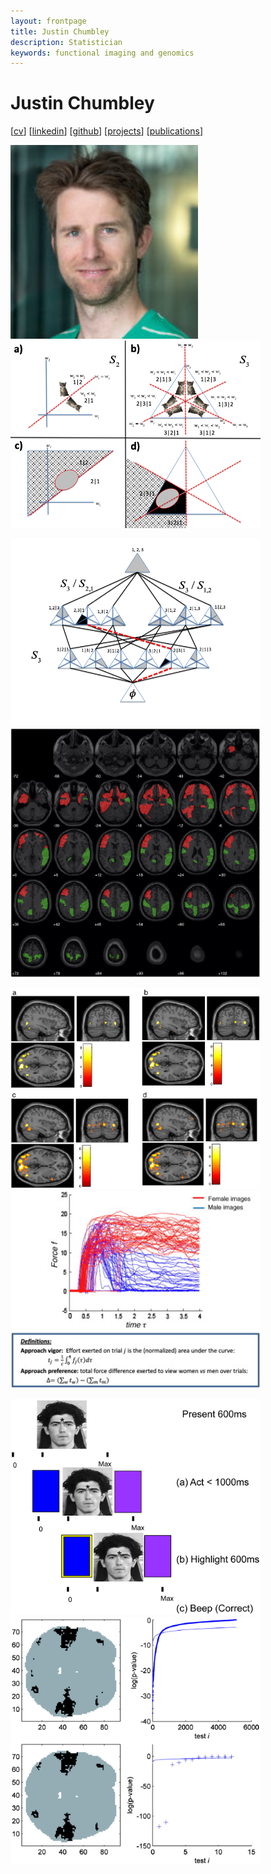 ```yaml
---
layout: frontpage
title: Justin Chumbley
description: Statistician
keywords: functional imaging and genomics
---
```


# Justin Chumbley

[[cv](http://chumbleycode.github.io/chumbleycode.github.io/docs/cv.pdf)] 
[[linkedin](https://www.linkedin.com/in/chumbleycode)] 
[[github](https://github.com/chumbleycode/)] 
[[projects](projects.md)]
[[publications](https://scholar.google.com/citations?hl=en&user=YbbXlwIAAAAJ)]

[<img src="docs/JRCsquare.jpg" alt="drawing" width="300">](http://chumbleycode.github.io/chumbleycode.github.io/docs/cv.pdf)
[<img src="docs/finest_order1.png" alt="drawing" width="400">](docs/fcr_apa.pdf)  <br/>

[<img src="docs/finest_order2.png" alt="drawing" width="400">](docs/fcr_apa.pdf)
[<img src="docs/multinomial_spm.jpg" alt="drawing" width="400">](https://www.sciencedirect.com/science/article/pii/S1053811910008281)<br/> 

[<img src="docs/topological.jpg" alt="drawing" width="400">](https://www.sciencedirect.com/science/article/pii/S1053811909012245)
[<img src="docs/cortisol.jpg" alt="drawing" width="400">](https://chumbleycode.github.io/docs/stress.pdf) <br/> 

[<img src="docs/learning.png" alt="drawing" width="400">](https://journals.plos.org/ploscompbiol/article?id=10.1371/journal.pcbi.1002346)
[<img src="docs/fdr_imaging.jpg" alt="drawing" width="400">](https://www.sciencedirect.com/science/article/pii/S1053811908006472) <br/> 
